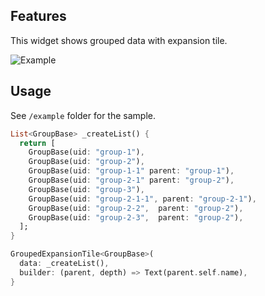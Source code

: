 ## Features

This widget shows grouped data with expansion tile.

![Example](https://user-images.githubusercontent.com/39804422/132971430-d63b97ba-4355-408c-842d-f08688dd4c18.gif)

## Usage

See `/example` folder for the sample.

```dart
List<GroupBase> _createList() {
  return [
    GroupBase(uid: "group-1"),
    GroupBase(uid: "group-2"),
    GroupBase(uid: "group-1-1" parent: "group-1"),
    GroupBase(uid: "group-2-1" parent: "group-2"),
    GroupBase(uid: "group-3"),
    GroupBase(uid: "group-2-1-1", parent: "group-2-1"),
    GroupBase(uid: "group-2-2",  parent: "group-2"),
    GroupBase(uid: "group-2-3",  parent: "group-2"),
  ];
}

GroupedExpansionTile<GroupBase>(
  data: _createList(),
  builder: (parent, depth) => Text(parent.self.name),
}
```
